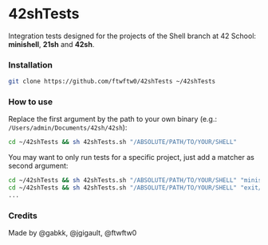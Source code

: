 # 42shTests

Integration tests designed for the projects of the Shell branch at 42 School: **minishell**, **21sh** and **42sh**.

### Installation

```bash
git clone https://github.com/ftwftw0/42shTests ~/42shTests
```


### How to use

Replace the first argument by the path to your own binary (e.g.: `/Users/admin/Documents/42sh/42sh`):

```bash
cd ~/42shTests && sh 42shTests.sh "/ABSOLUTE/PATH/TO/YOUR/SHELL"
```

You may want to only run tests for a specific project, just add a matcher as second argument: 

```bash
cd ~/42shTests && sh 42shTests.sh "/ABSOLUTE/PATH/TO/YOUR/SHELL" "minishell/" # minishell only
cd ~/42shTests && sh 42shTests.sh "/ABSOLUTE/PATH/TO/YOUR/SHELL" "exit/"      # builtin exit only
...
```

### Credits

Made by @gabkk, @jgigault, @ftwftw0
